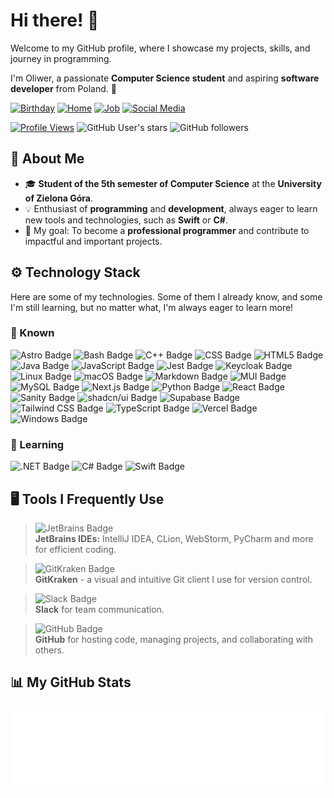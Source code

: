 # Hi there! 👋

Welcome to my GitHub profile, where I showcase my projects, skills, and journey in programming.

I'm Oliwer, a passionate **Computer Science student** and aspiring **software developer** from Poland. 🚀

[![Birthday](https://img.shields.io/badge/🎂-May%202003-FF3E00?style=for-the-badge "Birthday")](https://github.com/Guliveer)
[![Home](https://img.shields.io/badge/🏠-Zielona%20Góra-45ad2d?style=for-the-badge "Home")](https://en.wikipedia.org/wiki/Zielona_Góra)
[![Job](https://img.shields.io/badge/🏢-Auctane-814ad4?style=for-the-badge "Job Status")](https://www.linkedin.com/in/oliwer-pawelski/)
[![Social Media](https://img.shields.io/badge/🌐-Social%20Links-038cfc?style=for-the-badge "Social Links")](https://guliveer.github.io/links)

[![Profile Views](https://komarev.com/ghpvc/?username=Guliveer&label=Profile+Views&color=cf2b67&style=for-the-badge&abbreviated=true)](https://github.com/Guliveer)
![GitHub User's stars](https://img.shields.io/github/stars/Guliveer?style=for-the-badge&color=DC9D00)
![GitHub followers](https://img.shields.io/github/followers/Guliveer?style=for-the-badge&color=7D8471)

## 🌟 About Me

- 🎓 **Student of the 5th semester of Computer Science** at the **University of Zielona Góra**.
- 💡 Enthusiast of **programming** and **development**, always eager to learn new tools and technologies, such as **Swift** or **C#**.
- 🎯 My goal: To become a **professional programmer** and contribute to impactful and important projects.

## ⚙️ Technology Stack

Here are some of my technologies. Some of them I already know, and some I'm still learning, but no matter what, I'm always eager to learn more!

### 🧠 Known

![Astro Badge](https://img.shields.io/badge/Astro-2C2052?logo=astro&logoColor=fff&style=flat)
![Bash Badge](https://img.shields.io/badge/Bash-4EAA25?logo=gnubash&logoColor=fff&style=flat)
![C++ Badge](https://img.shields.io/badge/C%2B%2B-00599C?logo=cplusplus&logoColor=fff&style=flat)
![CSS Badge](https://img.shields.io/badge/CSS-639?logo=css&logoColor=fff&style=flat)
![HTML5 Badge](https://img.shields.io/badge/HTML5-E34F26?logo=html5&logoColor=fff&style=flat)
![Java Badge](https://img.shields.io/badge/Java-007396?style=flat)
![JavaScript Badge](https://img.shields.io/badge/JavaScript-F7DF1E?logo=javascript&logoColor=000&style=flat)
![Jest Badge](https://img.shields.io/badge/Jest-C21325?logo=jest&logoColor=fff&style=flat)
![Keycloak Badge](https://img.shields.io/badge/Keycloak-4D4D4D?logo=keycloak&logoColor=fff&style=flat)
![Linux Badge](https://img.shields.io/badge/Linux-FCC624?logo=linux&logoColor=000&style=flat)
![macOS Badge](https://img.shields.io/badge/macOS-000?logo=macos&logoColor=fff&style=flat)
![Markdown Badge](https://img.shields.io/badge/Markdown-000?logo=markdown&logoColor=fff&style=flat)
![MUI Badge](https://img.shields.io/badge/MUI-007FFF?logo=mui&logoColor=fff&style=flat)
![MySQL Badge](https://img.shields.io/badge/MySQL-4479A1?logo=mysql&logoColor=fff&style=flat)
![Next.js Badge](https://img.shields.io/badge/Next.js-000?logo=nextdotjs&logoColor=fff&style=flat)
![Python Badge](https://img.shields.io/badge/Python-3776AB?logo=python&logoColor=fff&style=flat)
![React Badge](https://img.shields.io/badge/React-61DAFB?logo=react&logoColor=000&style=flat)
![Sanity Badge](https://img.shields.io/badge/Sanity-F03E2F?logo=sanity&logoColor=fff&style=flat)
![shadcn/ui Badge](https://img.shields.io/badge/shadcn%2Fui-000?logo=shadcnui&logoColor=fff&style=flat)
![Supabase Badge](https://img.shields.io/badge/Supabase-3FCF8E?logo=supabase&logoColor=fff&style=flat)
![Tailwind CSS Badge](https://img.shields.io/badge/Tailwind%20CSS-06B6D4?logo=tailwindcss&logoColor=fff&style=flat)
![TypeScript Badge](https://img.shields.io/badge/TypeScript-3178C6?logo=typescript&logoColor=fff&style=flat)
![Vercel Badge](https://img.shields.io/badge/Vercel-000?logo=vercel&logoColor=fff&style=flat)
![Windows Badge](https://img.shields.io/badge/Windows-0078D6?style=flat)

### 🌱 Learning

![.NET Badge](https://img.shields.io/badge/.NET-512BD4?logo=dotnet&logoColor=fff&style=flat)
![C# Badge](https://img.shields.io/badge/C%23-239120?style=flat)
![Swift Badge](https://img.shields.io/badge/Swift-F05138?logo=swift&logoColor=fff&style=flat)

## 🖥️ Tools I Frequently Use

> ![JetBrains Badge](https://img.shields.io/badge/JetBrains-000?logo=jetbrains&logoColor=fff&style=flat)  
> **JetBrains IDEs:** IntelliJ IDEA, CLion, WebStorm, PyCharm and more for efficient coding.

> ![GitKraken Badge](https://img.shields.io/badge/GitKraken-179287?logo=gitkraken&logoColor=fff&style=flat)  
> **GitKraken** - a visual and intuitive Git client I use for version control.

> ![Slack Badge](https://img.shields.io/badge/Slack-4A154B?logo=slack&logoColor=fff&style=flat)  
> **Slack** for team communication.

> ![GitHub Badge](https://img.shields.io/badge/GitHub-181717?logo=github&logoColor=fff&style=flat)  
> **GitHub** for hosting code, managing projects, and collaborating with others.

## 📊 My GitHub Stats

<!-- [![Trophies](https://github-profile-trophy.vercel.app/?username=Guliveer&theme=radical&row=1&margin-w=15)](https://github.com/Guliveer)   -->
<!--
[![GitHub Stats](https://github-readme-stats.vercel.app/api?username=Guliveer&theme=one_dark_pro&bg_color=00000000&hide_border=true&rank_icon=percentile&show_icons=true&count_private=true)](https://github.com/Guliveer)
[![Top Languages](https://github-readme-stats.vercel.app/api/top-langs/?username=Guliveer&theme=one_dark_pro&bg_color=00000000&hide_border=true&langs_count=12&layout=donut-vertical)](https://github.com/Guliveer)
-->

![Metrics](./github-metrics.svg)
